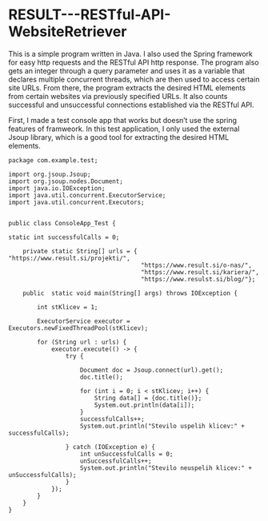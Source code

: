 # RESULT---RESTful-API-WebsiteRetriever
This is a simple program written in Java. I also used the Spring framework for easy http requests and the RESTful API http response. The program also gets an integer through a query parameter and uses it as a variable that declares multiple concurrent threads, which are then used to access certain site URLs. From there, the program extracts the desired HTML elements from certain websites via previously specified URLs. It also counts successful and unsuccessful connections established via the RESTful API.

First, I made a test console app that works but doesn’t use the spring features of framweork. In this test application, I only used the external Jsoup library, which is a good tool for extracting the desired HTML elements.

```
package com.example.test;

import org.jsoup.Jsoup;
import org.jsoup.nodes.Document;
import java.io.IOException;
import java.util.concurrent.ExecutorService;
import java.util.concurrent.Executors;


public class ConsoleApp_Test {

static int successfulCalls = 0;

    private static String[] urls = { "https://www.result.si/projekti/", 
                                     "https://www.result.si/o-nas/", 
                                     "https://www.result.si/kariera/", 
                                     "https://www.resulst.si/blog/"};
                             
    public  static void main(String[] args) throws IOException {

        int stKlicev = 1;
         
        ExecutorService executor = Executors.newFixedThreadPool(stKlicev);

        for (String url : urls) {  
            executor.execute(() -> {
                try {

                    Document doc = Jsoup.connect(url).get();
                    doc.title(); 
                    
                    for (int i = 0; i < stKlicev; i++) {
                        String data[] = {doc.title()};
                        System.out.println(data[i]);  
                    } 
                    successfulCalls++; 
                    System.out.println("Stevilo uspelih klicev:" + successfulCalls);

                } catch (IOException e) {
                    int unSuccessfulCalls = 0;
                    unSuccessfulCalls++;
                    System.out.println("Stevilo neuspelih klicev:" + unSuccessfulCalls);
                }
            });
        }          
    }
}
```
